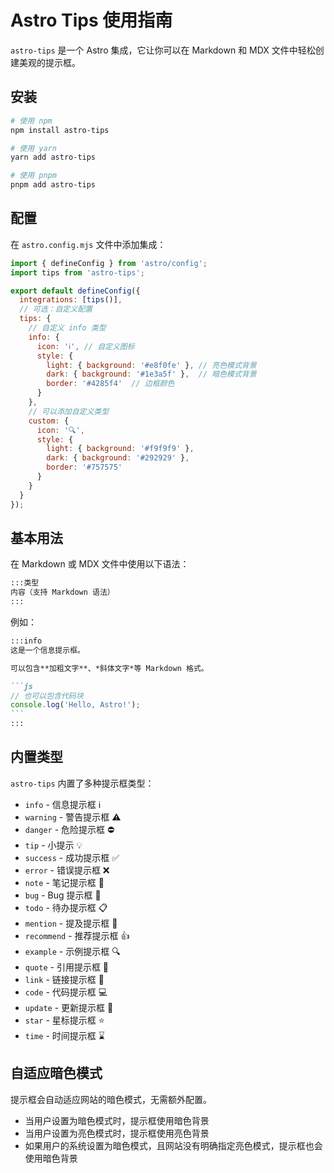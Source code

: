 # Astro Tips 使用指南

`astro-tips` 是一个 Astro 集成，它让你可以在 Markdown 和 MDX 文件中轻松创建美观的提示框。

## 安装

```bash
# 使用 npm
npm install astro-tips

# 使用 yarn
yarn add astro-tips

# 使用 pnpm
pnpm add astro-tips
```

## 配置

在 `astro.config.mjs` 文件中添加集成：

```js
import { defineConfig } from 'astro/config';
import tips from 'astro-tips';

export default defineConfig({
  integrations: [tips()],
  // 可选：自定义配置
  tips: {
    // 自定义 info 类型
    info: {
      icon: 'ℹ️', // 自定义图标
      style: {
        light: { background: '#e8f0fe' }, // 亮色模式背景
        dark: { background: '#1e3a5f' },  // 暗色模式背景
        border: '#4285f4'  // 边框颜色
      }
    },
    // 可以添加自定义类型
    custom: {
      icon: '🔍',
      style: {
        light: { background: '#f9f9f9' },
        dark: { background: '#292929' },
        border: '#757575'
      }
    }
  }
});
```

## 基本用法

在 Markdown 或 MDX 文件中使用以下语法：

````markdown
:::类型
内容（支持 Markdown 语法）
:::
````

例如：

````markdown
:::info
这是一个信息提示框。

可以包含**加粗文字**、*斜体文字*等 Markdown 格式。

```js
// 也可以包含代码块
console.log('Hello, Astro!');
```
:::
````

## 内置类型

`astro-tips` 内置了多种提示框类型：

- `info` - 信息提示框 ℹ️
- `warning` - 警告提示框 ⚠️
- `danger` - 危险提示框 ⛔
- `tip` - 小提示 💡
- `success` - 成功提示框 ✅
- `error` - 错误提示框 ❌
- `note` - 笔记提示框 📝
- `bug` - Bug 提示框 🐛
- `todo` - 待办提示框 📋
- `mention` - 提及提示框 💬
- `recommend` - 推荐提示框 👍
- `example` - 示例提示框 🔍
- `quote` - 引用提示框 💭
- `link` - 链接提示框 🔗
- `code` - 代码提示框 💻
- `update` - 更新提示框 🔄
- `star` - 星标提示框 ⭐
- `time` - 时间提示框 ⌛

## 自适应暗色模式

提示框会自动适应网站的暗色模式，无需额外配置。

- 当用户设置为暗色模式时，提示框使用暗色背景
- 当用户设置为亮色模式时，提示框使用亮色背景
- 如果用户的系统设置为暗色模式，且网站没有明确指定亮色模式，提示框也会使用暗色背景
